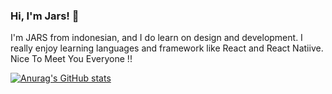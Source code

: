 ### Hi, I'm Jars! 👋

I'm JARS from indonesian, and I do learn on design and development. I really enjoy learning languages and framework like React and React Natiive.
Nice To Meet You Everyone !!

<!-- Github Stats -->
[![Anurag's GitHub stats](https://github-readme-stats.vercel.app/api?username=JARS-17)](https://github.com/anuraghazra/github-readme-stats)
